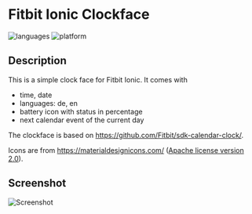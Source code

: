 # Fitbit Ionic Clockface

![languages](https://img.shields.io/badge/languages-JavaScript%20|%20CSS-blue)
![platform](https://img.shields.io/badge/platform-Fitbit%20Ionic-silver)

## Description 

This is a simple clock face for Fitbit Ionic. 
It comes with
- time, date
- languages: de, en
- battery icon with status in percentage
- next calendar event of the current day

The clockface is based on https://github.com/Fitbit/sdk-calendar-clock/.

Icons are from https://materialdesignicons.com/ ([Apache license version 2.0](https://www.apache.org/licenses/LICENSE-2.0.html)). 
## Screenshot


![Screenshot](screenshot.png)
